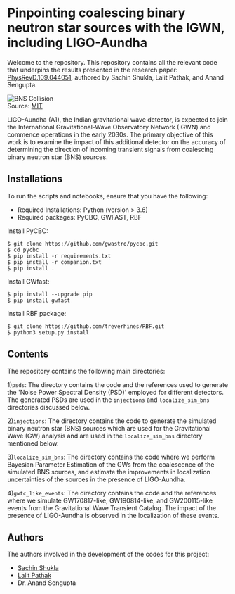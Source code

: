 
# Pinpointing coalescing binary neutron star sources with the IGWN, including LIGO-Aundha


Welcome to the repository. This repository contains all the relevant code that underpins the results presented in the research paper: [PhysRevD.109.044051](https://journals.aps.org/prd/abstract/10.1103/PhysRevD.109.044051), authored by Sachin Shukla, Lalit Pathak, and Anand Sengupta.

![BNS Collision](https://media4.giphy.com/media/v1.Y2lkPTc5MGI3NjExdHp5OHl1c3c4enJ3bHExYW51aDRkeWRwMHlvOGF3eTN5NzlzbXp5NCZlcD12MV9pbnRlcm5hbF9naWZfYnlfaWQmY3Q9Zw/3ohc1f8hcZ7LBe2Zzy/giphy.webp)\
Source: [MIT](https://youtu.be/sgkDoSbHHVU)

LIGO-Aundha (A1), the Indian gravitational wave detector, is expected to join the International Gravitational-Wave Observatory Network (IGWN) and commence operations in the early 2030s. The primary objective of this work is to examine the impact of this additional detector on the accuracy of determining the direction of incoming transient signals from coalescing binary neutron star (BNS) sources.

## Installations
To run the scripts and notebooks, ensure that you have the following:

* Required Installations: Python (version > 3.6)
* Required packages: PyCBC, GWFAST, RBF

Install PyCBC:

    $ git clone https://github.com/gwastro/pycbc.git
    $ cd pycbc
    $ pip install -r requirements.txt
    $ pip install -r companion.txt
    $ pip install .
    
Install GWfast: 

    $ pip install --upgrade pip
    $ pip install gwfast
    
Install RBF package: 

    $ git clone https://github.com/treverhines/RBF.git
    $ python3 setup.py install
    
## Contents

The repository contains the following main directories:

1)```psds```: The directory contains the code and the references used to generate the 'Noise Power Spectral Density (PSD)' employed for different detectors. The generated PSDs are used in the ```injections``` and ```localize_sim_bns``` directories discussed below.

2)```injections```: The directory contains the code to generate the simulated binary neutron star (BNS) sources which are used for the Gravitational Wave (GW) analysis and are used in the ```localize_sim_bns``` directory mentioned below.

3)```localize_sim_bns```: The directory contains the code where we perform Bayesian Parameter Estimation of the GWs from the coalescence of the simulated BNS sources, and estimate the improvements in localization uncertainties of the sources in the presence of LIGO-Aundha.

4)```gwtc_like_events```: The directory contains the code and the references where we simulate GW170817-like, GW190814-like, and GW200115-like events from the Gravitational Wave Transient Catalog. The impact of the presence of LIGO-Aundha is observed in the localization of these events.

## Authors

The authors involved in the development of the codes for this project:
- [Sachin Shukla](https://github.com/sachin-shukla-1402)
- [Lalit Pathak](https://github.com/lalit-pathak)
- Dr. Anand Sengupta

